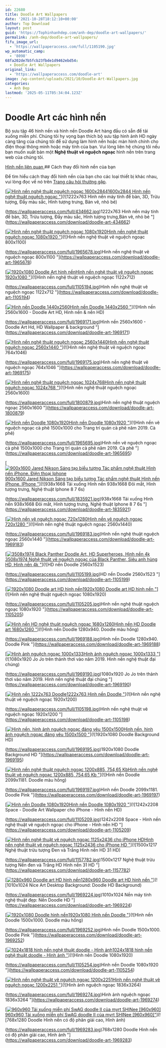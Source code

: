 ```yaml
---
id: 22680
title: Doodle Art Wallpapers
date: '2021-10-28T18:12:10+00:00'
author: Top Download
layout: post
guid: 'https://Tophinhanhdep.com/anh-dep/doodle-art-wallpapers/'
permalink: /anh-dep/doodle-art-wallpapers/
fifu_image_url:
  - 'https://wallpaperaccess.com/full/1105190.jpg'
wp_automatic_camp:
  - '8098'
68fa202de7b5fcb23fbde1d9462ebd54:
  - Doodle Art Wallpapers
original_link:
  - 'https://wallpaperaccess.com/doodle-art'
image: /wp-content/uploads/2021/10/Doodle-Art-Wallpapers.jpg
categories:
  - Ảnh Đẹp
lastmod: '2025-05-11T05:34:04.123Z'
---
```

# Doodle Art các hình nền

Bộ sưu tập 46 hình nền và hình nền Doodle Art hàng đầu có sẵn để tải xuống miễn phí. Chúng tôi hy vọng bạn thích bộ sưu tập hình ảnh HD ngày càng tăng của chúng tôi để sử dụng làm hình nền hoặc màn hình chính cho điện thoại thông minh hoặc máy tính của bạn. Vui lòng liên hệ chúng tôi nếu bạn muốn xuất bản một **Nghệ thuật vẽ nguệch ngoạc** hình nền trên trang web của chúng tôi.

[Hình nền liên quan ](#related) ## Cách thay đổi hình nền của bạn

Để tìm hiểu cách thay đổi hình nền của bạn cho các loại thiết bị khác nhau, vui lòng đọc về nó trên [Trang câu hỏi thường gặp](https://tophinhanhdep.com/faq/).

  
[[![Hình nền nghệ thuật nguệch ngoạc 1600x2844](https://wallpaperaccess.com/full/1105190.jpg)1600x2844 Hình nền nghệ thuật nguệch ngoạc "](https://wallpaperaccess.com/download/doodle-art-1105190)](![1222x763 Hình nền máy tính để bàn, 3D, Trừu tượng, Đầy màu sắc, Hình tượng trưng, ​​Bản vẽ, nhỏ bé)

(https://wallpaperaccess.com/full/434662.jpg)1222x763 Hình nền máy tính để bàn, 3D, Trừu tượng, Đầy màu sắc, Hình tượng trưng, ​​Bản vẽ, nhỏ bé "](https://wallpaperaccess.com/download/doodle-art-434662)

[[![Hình nền nghệ thuật nguệch ngoạc 1080x1920](https://wallpaperaccess.com/full/896035.jpg)Hình nền nghệ thuật nguệch ngoạc 1080x1920 "](https://wallpaperaccess.com/download/doodle-art-896035)](![Hình nền nghệ thuật vẽ nguệch ngoạc 800x1100)

(https://wallpaperaccess.com/full/1965678.jpg)Hình nền nghệ thuật vẽ nguệch ngoạc 800x1100 "](https://wallpaperaccess.com/download/doodle-art-1965678)

[[![1920x1080 Doodle Art hình nền](https://wallpaperaccess.com/full/1105187.jpg)Hình nền nghệ thuật vẽ nguệch ngoạc 1920x1080 "](https://wallpaperaccess.com/download/doodle-art-1105187)](![Hình nền nghệ thuật vẽ nguệch ngoạc 1122x712)

(https://wallpaperaccess.com/full/1105194.jpg)Hình nền nghệ thuật vẽ nguệch ngoạc 1122x712 "](https://wallpaperaccess.com/download/doodle-art-1105194)

[[![Hình nền Doodle 1440x2560](https://wallpaperaccess.com/full/1105206.jpg)Hình nền Doodle 1440x2560 "](https://wallpaperaccess.com/download/doodle-art-1105206)](![Hình nền 2560x1600 - Doodle Art HD, Hình nền & nền HD)

(https://wallpaperaccess.com/full/1969171.jpg)Hình nền 2560x1600 - Doodle Art Hd, HD Wallpaper &amp; background "](https://wallpaperaccess.com/download/doodle-art-1969171)

[[![Hình nền nghệ thuật nguệch ngoạc 2560x1440](https://wallpaperaccess.com/full/1969172.jpg)Hình nền nghệ thuật nguệch ngoạc 2560x1440 "](https://wallpaperaccess.com/download/doodle-art-1969172)](![Hình nền nghệ thuật vẽ nguệch ngoạc 764x1046)

(https://wallpaperaccess.com/full/1969175.jpg)Hình nền nghệ thuật vẽ nguệch ngoạc 764x1046 "](https://wallpaperaccess.com/download/doodle-art-1969175)

[[![Hình nền nghệ thuật nguệch ngoạc 1024x768](https://wallpaperaccess.com/full/1969176.jpg)Hình nền nghệ thuật nguệch ngoạc 1024x768 "](https://wallpaperaccess.com/download/doodle-art-1969176)](![Hình nền nghệ thuật nguệch ngoạc 2560x1600)

(https://wallpaperaccess.com/full/1800879.jpg)Hình nền nghệ thuật nguệch ngoạc 2560x1600 "](https://wallpaperaccess.com/download/doodle-art-1800879)

[[![Hình nền Doodle 1080x1920](https://wallpaperaccess.com/full/1969178.jpg)Hình nền Doodle 1080x1920 "](https://wallpaperaccess.com/download/doodle-art-1969178)](![Hình nền vẽ nguệch ngoạc cà phê 1500x1000 cho Trang trí quán cà phê năm 2019. Cà phê)

(https://wallpaperaccess.com/full/1965695.jpg)Hình nền vẽ nguệch ngoạc cà phê 1500x1000 cho Trang trí quán cà phê năm 2019. Cà phê "](https://wallpaperaccess.com/download/doodle-art-1965695)

[[![900x1600 Jared Nikson Sáng tạo biểu tượng Tác phẩm nghệ thuật Hình nền iPhone.  Điện thoại Iphone](https://wallpaperaccess.com/full/1105203.jpg)900x1600 Jared Nikson Sáng tạo biểu tượng Tác phẩm nghệ thuật Hình nền iPhone. IPhone "](https://wallpaperaccess.com/download/doodle-art-1105203)](![938x1668 Tải xuống Hình nền 938x1668 Đôi mắt, Hình tượng trưng, ​​Nghệ thuật Iphone 8 7 6s)

(https://wallpaperaccess.com/full/1835921.jpg)938x1668 Tải xuống Hình nền 938x1668 Đôi mắt, Hình tượng trưng, ​​Nghệ thuật Iphone 8 7 6s "](https://wallpaperaccess.com/download/doodle-art-1835921)

[[![Hình nền vẽ nguệch ngoạc 720x1280](https://wallpaperaccess.com/full/1969182.jpg)Hình nền vẽ nguệch ngoạc 720x1280 "](https://wallpaperaccess.com/download/doodle-art-1969182)](![Hình nền nghệ thuật nguệch ngoạc 2560x1440)

(https://wallpaperaccess.com/full/1969183.jpg)Hình nền nghệ thuật nguệch ngoạc 2560x1440 "](https://wallpaperaccess.com/download/doodle-art-1969183)

[[![3508x1974 Black Panther Doodle Art, HD Superheroes, Hình nền 4k](https://wallpaperaccess.com/full/1969184.jpg)3508x1974 Nghệ thuật vẽ nguệch ngoạc của Black Panther, Siêu anh hùng HD, Hình nền 4k "](https://wallpaperaccess.com/download/doodle-art-1969184)](![HD nền Doodle 2560x1523)

(https://wallpaperaccess.com/full/1105199.jpg)HD nền Doodle 2560x1523 "](https://wallpaperaccess.com/download/doodle-art-1105199)

[[![1920x1080 Doodle art HD hình nền](https://wallpaperaccess.com/full/1969186.jpg)1920x1080 Doodle art HD hình nền "](https://wallpaperaccess.com/download/doodle-art-1969186)](![Hình nền nghệ thuật nguệch ngoạc 1080x1920)

(https://wallpaperaccess.com/full/1105205.jpg)Hình nền nghệ thuật nguệch ngoạc 1080x1920 "](https://wallpaperaccess.com/download/doodle-art-1105205)

[[![Hình nền HD nghệ thuật nguệch ngoạc 1680x1260](https://wallpaperaccess.com/full/1969187.jpg)Hình nền HD Doodle art 1680x1260 "](https://wallpaperaccess.com/download/doodle-art-1969187)](![Hình nền Doodle 1280x940.  Doodle màu hồng)

(https://wallpaperaccess.com/full/1969188.jpg)Hình nền Doodle 1280x940. Doodle Pink "](https://wallpaperaccess.com/download/doodle-art-1969188)

[[![Hình ảnh nguệch ngoạc 1000x1333](https://wallpaperaccess.com/full/1105201.jpg)Hình ảnh nguệch ngoạc 1000x1333 "](https://wallpaperaccess.com/download/doodle-art-1105201)](![1080x1920 Jo Jo trên thảnh thơi vào năm 2019. Hình nền nghệ thuật đại chúng)

(https://wallpaperaccess.com/full/1969190.jpg)1080x1920 Jo Jo trên thảnh thơi vào năm 2019. Hình nền nghệ thuật đại chúng "](https://wallpaperaccess.com/download/doodle-art-1969190)

[[![Hình nền 1222x763 Doodle](https://wallpaperaccess.com/full/1969192.jpg)1222x763 Hình nền Doodle "](https://wallpaperaccess.com/download/doodle-art-1969192)](![Hình nền nghệ thuật vẽ nguệch ngoạc 1920x1200)

(https://wallpaperaccess.com/full/1105198.jpg)Hình nền nghệ thuật vẽ nguệch ngoạc 1920x1200 "](https://wallpaperaccess.com/download/doodle-art-1105198)

[[![Hình nền, hình ảnh nguệch ngoạc đáng yêu 1500x1500](https://wallpaperaccess.com/full/1965676.jpg)Hình nền, hình ảnh nguệch ngoạc đáng yêu 1500x1500 "](https://wallpaperaccess.com/download/doodle-art-1965676)](![1920x1080 Doodle Background HD)

(https://wallpaperaccess.com/full/1969195.jpg)1920x1080 Doodle Background HD "](https://wallpaperaccess.com/download/doodle-art-1969195)

[[![Hình nền nghệ thuật nguệch ngoạc 1200x885, 754,65 Kb](https://wallpaperaccess.com/full/1969196.jpg)Hình nền nghệ thuật vẽ nguệch ngoạc 1200x885, 754,65 Kb "](https://wallpaperaccess.com/download/doodle-art-1969196)](![Hình nền Doodle 2099x1181.  Doodle màu hồng)

(https://wallpaperaccess.com/full/1969197.jpg)Hình nền Doodle 2099x1181. Doodle Pink "](https://wallpaperaccess.com/download/doodle-art-1969197)

[[![Hình nền Doodle 1080x1920](https://wallpaperaccess.com/full/1969206.jpg)Hình nền Doodle 1080x1920 "](https://wallpaperaccess.com/download/doodle-art-1969206)](![1242x2208 Space - Doodle Art Wallpaper cho iPhone - Hình nền HD)

(https://wallpaperaccess.com/full/1105209.jpg)1242x2208 Space - Hình nền nghệ thuật vẽ nguệch ngoạc cho iPhone - Hình nền HD "](https://wallpaperaccess.com/download/doodle-art-1105209)

[[![Hình nền nghệ thuật vẽ nguệch ngoạc 1125x2436 cho iPhone HD](https://wallpaperaccess.com/full/1969208.jpg)Hình nền nghệ thuật vẽ nguệch ngoạc 1125x2436 cho iPhone HD "](https://wallpaperaccess.com/download/doodle-art-1969208)](![1500x1217 Nghệ thuật trừu tượng Đen và Trắng Hình nền HD 31 HD)

(https://wallpaperaccess.com/full/1157782.jpg)1500x1217 Nghệ thuật trừu tượng Nền đen và Trắng HD Hình nền 31 HD "](https://wallpaperaccess.com/download/doodle-art-1157782)

[[![1280x960 Doodle art HD hình nền](https://wallpaperaccess.com/full/1969219.jpg)1280x960 Doodle art HD hình nền "](https://wallpaperaccess.com/download/doodle-art-1969219)](![1010x1024 Nice Art Desktop Background: Doodle HD Background)

(https://wallpaperaccess.com/full/1969224.jpg)1010x1024 Nền máy tính nghệ thuật đẹp: Nền Doodle HD "](https://wallpaperaccess.com/download/doodle-art-1969224)

[[![1920x1080 Doodle hình nền](https://wallpaperaccess.com/full/1969229.jpg)1920x1080 Hình nền Doodle "](https://wallpaperaccess.com/download/doodle-art-1969229)](![Hình nền Doodle 1500x1000.  Doodle màu hồng)

(https://wallpaperaccess.com/full/1969252.jpg)Hình nền Doodle 1500x1000. Doodle Pink "](https://wallpaperaccess.com/download/doodle-art-1969252)

[[![1024x1818 hình nền nghệ thuật doodle - Hình ảnh](https://wallpaperaccess.com/full/1969268.jpg)1024x1818 hình nền nghệ thuật doodle - Hình ảnh "](https://wallpaperaccess.com/download/doodle-art-1969268)](![Hình nền Doodle 1080x1920)

(https://wallpaperaccess.com/full/1105254.jpg)Hình nền Doodle 1080x1920 "](https://wallpaperaccess.com/download/doodle-art-1105254)

[[![Hình nền nghệ thuật vẽ nguệch ngoạc 1200x2251](https://wallpaperaccess.com/full/1969272.jpg)Hình nền nghệ thuật vẽ nguệch ngoạc 1200x2251 "](https://wallpaperaccess.com/download/doodle-art-1969272)](![Hình ảnh nguệch ngoạc 1836x3264)

(https://wallpaperaccess.com/full/1969274.jpg)Hình ảnh nguệch ngoạc 1836x3264 "](https://wallpaperaccess.com/download/doodle-art-1969274)

[[![960x960 Tải xuống miễn phí SwAG doodle II của myrt SHINee [960x960]](https://wallpaperaccess.com/full/1969275.jpg)960x960 Tải xuống miễn phí SwAG doodle II của myrt SHINee \[960x960\]"](https://wallpaperaccess.com/download/doodle-art-1969275)](![768x1280 Doodle Hình nền có độ phân giải cao, Hình ảnh)

(https://wallpaperaccess.com/full/1969283.jpg)768x1280 Doodle Hình nền có độ phân giải cao, Hình ảnh "](https://wallpaperaccess.com/download/doodle-art-1969283)
